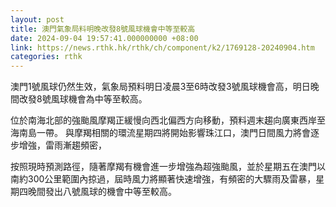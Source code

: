 ```yaml
---
layout: post
title: 澳門氣象局料明晚改發8號風球機會中等至較高
date: 2024-09-04 19:57:41.000000000 +08:00
link: https://news.rthk.hk/rthk/ch/component/k2/1769128-20240904.htm
categories: rthk
---
```


澳門1號風球仍然生效，氣象局預料明日凌晨3至6時改發3號風球機會高，明日晚間改發8號風球機會為中等至較高。

位於南海北部的強颱風摩羯正緩慢向西北偏西方向移動，預料週末趨向廣東西岸至海南島一帶。 與摩羯相關的環流星期四將開始影響珠江口，澳門日間風力將會逐步增強，雷雨漸趨頻密，

按照現時預測路徑，隨著摩羯有機會進一步增強為超強颱風，並於星期五在澳門以南約300公里範圍內掠過，屆時風力將顯著快速增強，有頻密的大驟雨及雷暴，星期四晚間發出八號風球的機會中等至較高。
